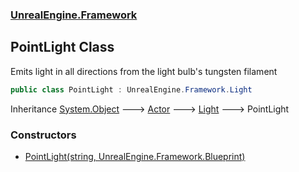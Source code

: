 ### [UnrealEngine.Framework](./UnrealEngine-Framework.md 'UnrealEngine.Framework')
## PointLight Class
Emits light in all directions from the light bulb's tungsten filament  
```csharp
public class PointLight : UnrealEngine.Framework.Light
```
Inheritance [System.Object](https://docs.microsoft.com/en-us/dotnet/api/System.Object 'System.Object') &#129106; [Actor](./Actor.md 'UnrealEngine.Framework.Actor') &#129106; [Light](./Light.md 'UnrealEngine.Framework.Light') &#129106; PointLight  
### Constructors
- [PointLight(string, UnrealEngine.Framework.Blueprint)](./PointLight-PointLight(string_Blueprint).md 'UnrealEngine.Framework.PointLight.PointLight(string, UnrealEngine.Framework.Blueprint)')
